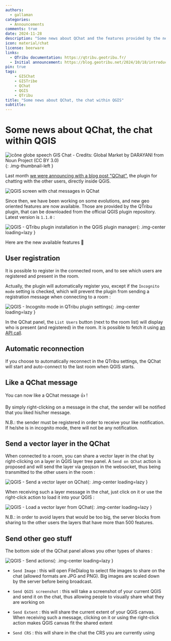 ```yaml
---
authors:
  - gallaman
categories:
  - Announcements
comments: true
date: 2024-11-28
description: "Some news about QChat and the features provided by the new 1.1 version. #GISChat #GISTribe"
icon: material/chat
license: beerware
links:
  - QTribu documentation: https://qtribu.geotribu.fr/
  - Initial announcement: https://blog.geotribu.net/2024/10/18/introducing-qchat-a-chat-within-qgis/
pin: true
tags:
    - GISChat
    - GISTribe
    - QChat
    - QGIS
    - QTribu
title: "Some news about QChat, the chat within QGIS"
subtitle:
---
```


# Some news about QChat, the chat within QGIS

![icône globe speech GIS Chat - Credits: Global Market by DARAYANI from Noun Project (CC BY 3.0)](https://cdn.geotribu.fr/img/logos-icones/divers/globe_speech_GISChat.svg){: .img-thumbnail-left }

Last month [we were announcing with a blog post "QChat"](./2024-10-18_introducing-QChat-chat-rooms-in-QGIS.md), the plugin for chatting with the other users, directly inside QGIS.

![QGIS screen with chat messages in QChat](https://cdn.geotribu.fr/img/articles-blog-rdp/articles/2024/qchat/qchat_screenshot_en.webp)

Since then, we have been working on some evolutions, and new geo oriented features are now available. Those are provided by the QTribu plugin, that can be downloaded from the official QGIS plugin repository. Latest version is `1.1.0` :

![QGIS - QTribu plugin installation in the QGIS plugin manager](https://cdn.geotribu.fr/img/articles-blog-rdp/articles/2024/qchat/qtribu_install_en_v110.webp){: .img-center loading=lazy }

Here are the new available features :tada:

## User registration

It is possible to register in the connected room, and to see which users are registered and present in the room.

Actually, the plugin will automatically register you, except if the `Incognito mode` setting is checked, which will prevent the plugin from sending a registration message when connecting to a room :

![QGIS - Incognito mode in QTribu plugin settings](https://cdn.geotribu.fr/img/articles-blog-rdp/articles/2024/qchat/qchat_setting_incognito.webp){: .img-center loading=lazy }

In the QChat panel, the `List Users` button (next to the room list) will display who is present (and registered) in the room. It is possible to fetch it using [an API call](https://gischat.geotribu.net/docs#/default/get_connected_users_room__room__users_get).

## Automatic reconnection

If you choose to automatically reconnect in the QTribu settings,
the QChat will start and auto-connect to the last room when QGIS starts.

## Like a QChat message

You can now like a QChat message :thumbsup: !

By simply right-clicking on a message in the chat, the sender will be notified that you liked his/her message.

N.B.: the sender must be registered in order to receive your like notification. If he/she is in incognito mode, there will not be any notification.

## Send a vector layer in the QChat

When connected to a room, you can share a vector layer in the chat by right-clicking on a layer in QGIS layer tree panel. A `Send on QChat` action is proposed and will send the layer via geojson in the websocket, thus being transmitted to the other
users in the room :

![QGIS - Send a vector layer on QChat](https://cdn.geotribu.fr/img/articles-blog-rdp/articles/2024/qchat/qchat_action_send_vector_layer.webp){: .img-center loading=lazy }

When receiving such a layer message in the chat, just click on it or use the right-click action to load it into your QGIS :

![QGIS - Load a vector layer from QChat](https://cdn.geotribu.fr/img/articles-blog-rdp/articles/2024/qchat/qchat_load_vector_layer.webp){: .img-center loading=lazy }

N.B.: in order to avoid layers that would be too big, the server blocks from sharing to the other users the layers that have more than 500 features.

## Send other geo stuff

The bottom side of the QChat panel allows you other types of shares :

![QGIS - Send actions](https://cdn.geotribu.fr/img/articles-blog-rdp/articles/2024/qchat/qchat_actions_send.webp){: .img-center loading=lazy }

- `Send Image` : this will open FileDialog to select file images to share on the chat (allowed formats are JPG and PNG). Big images are scaled down by the server before being broadcast.

- `Send QGIS screenshot` : this will take a screenshot of your current QGIS and send it on the chat, thus allowing people to visually share what they are working on

- `Send Extent` : this will share the current extent of your QGIS canvas. When receiving such a message, clicking on it or using the right-click action makes QGIS canvas fit the shared extent

- `Send CRS` : this will share in the chat the CRS you are currently using
